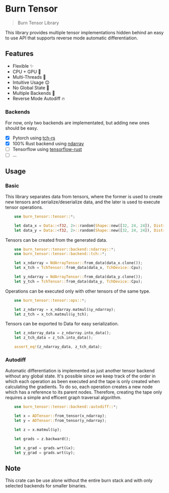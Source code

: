 # Burn Tensor

> Burn Tensor Library

This library provides multiple tensor implementations hidden behind an easy to use API that supports reverse mode automatic differentiation.

## Features

* Flexible ✨
* CPU + GPU 🙏
* Multi-Threads 🚀
* Intuitive Usage 😌
* No Global State 🚫
* Multiple Backends 🦾
* Reverse Mode Autodiff 🔥

### Backends

For now, only two backends are implementated, but adding new ones should be easy.

* [X] Pytorch using [tch-rs](https://github.com/LaurentMazare/tch-rs)
* [X] 100% Rust backend using [ndarray](https://github.com/rust-ndarray/ndarray)
* [ ] Tensorflow using [tensorflow-rust](https://github.com/tensorflow/rust)
* [ ] ...

## Usage

### Basic

This library separates data from tensors, where the former is used to create new tensors and serialize/deserialize data, and the later is used to execute tensor operations.

```rust
    use burn_tensor::tensor::*;

    let data_x = Data::<f32, 2>::random(Shape::new([32, 24, 24]), Distribution::Standard);
    let data_y = Data::<f32, 2>::random(Shape::new([32, 24, 24]), Distribution::Standard);
```

Tensors can be created from the generated data.

```rust
    use burn_tensor::tensor::backend::ndarray::*;
    use burn_tensor::tensor::backend::tch::*;

    let x_ndarray = NdArrayTensor::from_data(data_x.clone());
    let x_tch = TchTensor::from_data(data_x, TchDevice::Cpu);

    let y_ndarray = NdArrayTensor::from_data(data_y.clone());
    let y_tch = TchTensor::from_data(data_y, TchDevice::Cpu);
```

Operations can be executed only with other tensors of the same type.

```rust
    use burn_tensor::tensor::ops::*;

    let z_ndarray = x_ndarray.matmul(&y_ndarray);
    let z_tch = x_tch.matmul(&y_tch);
```

Tensors can be exported to Data for easy serialization.

```rust
    let z_ndarray_data = z_ndarray.into_data();
    let z_tch_data = z_tch.into_data();

    assert_eq!(z_ndarray_data, z_tch_data);
```

### Autodiff

Automatic differentiation is implemented as just another tensor backend without any global state.
It's possible since we keep track of the order in which each operation as been executed and the tape is only created when calculating the gradients.
To do so, each operation creates a new node which has a reference to its parent nodes.
Therefore, creating the tape only requires a simple and efficent graph traversal algorithm.

```rust
    use burn_tensor::tensor::backend::autodiff::*;

    let x = ADTensor::from_tensor(x_ndarray);
    let y = ADTensor::from_tensor(y_ndarray);

    let z = x.matmul(&y);

    let grads = z.backward();

    let x_grad = grads.wrt(&x);
    let y_grad = grads.wrt(&y);
```

## Note

This crate can be use alone without the entire burn stack and with only selected backends for smaller binaries.
